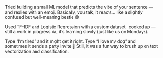  Tried building a small ML model that predicts the vibe of your sentence — and replies with an emoji.
Basically, you talk, it reacts… like a slightly confused but well-meaning bestie 😅

Used TF-IDF and Logistic Regression with a custom dataset I cooked up — still a work in progress da, it’s learning slowly (just like us on Mondays).

Type “I’m tired” and it might get it right. Type “I love my dog” and sometimes it sends a party invite 🥲
Still, it was a fun way to brush up on text vectorization and classification.
